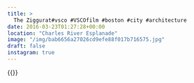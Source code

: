 ```yaml
---
title: >
  The Ziggurat#vsco #VSCOfilm #boston #city #architecture
date: 2016-03-23T01:27:28+00:00
location: "Charles River Esplanade"
image: "/img/bab6656a27026cd9efe88f017b716575.jpg"
draft: false
instagram: true
---
```


{{<photo src="/img/bab6656a27026cd9efe88f017b716575.jpg">}}
